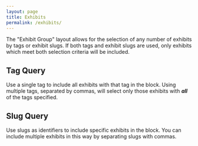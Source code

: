```yaml
---
layout: page
title: Exhibits
permalink: /exhibits/
---
```


The "Exhibit Group" layout allows for the selection of any number of exhibits
by tags or exhibit slugs. If both tags and exhibit slugs are used, only exhibits
which meet both selection criteria will be included.

Tag Query
---------
Use a single tag to include all exhibits with that tag in the block. Using
multiple tags, separated by commas, will select only those exhibits with
***all*** of the tags specified.

Slug Query
----------
Use slugs as identifiers to include specific exhibits in the block. You can
include multiple exhibits in this way by separating slugs with commas.
